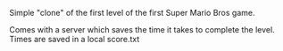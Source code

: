 Simple "clone" of the first level of the first Super Mario Bros game.

Comes with a server which saves the time it takes to complete the level. Times are saved in a local score.txt
